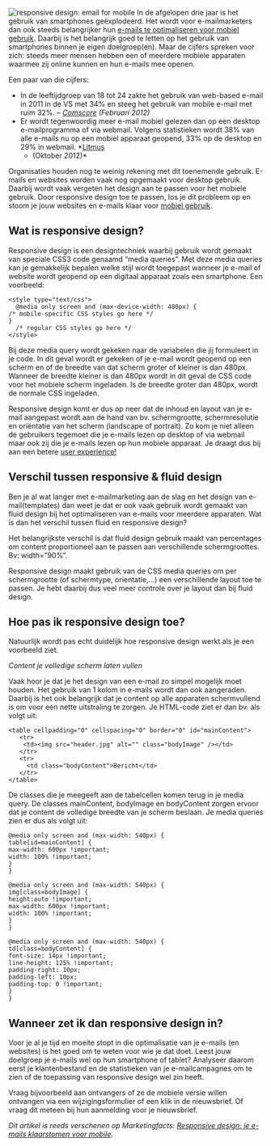 ![responsive design: email for
mobile](../images/email-marketing-mobile.jpg "responsive design: email for mobile")
In de afgelopen drie jaar is het gebruik van smartphones geëxplodeerd.
Het wordt voor e-mailmarketers dan ook steeds belangrijker hun [e-mails
te optimaliseren voor mobiel
gebruik](./html-nieuwsbrieven-opmaken-voor-mobiel-gebruik.md).
Daarbij is het belangrijk goed te letten op het gebruik van smartphones
binnen je eigen doelgroep(en). Maar de cijfers spreken voor zich: steeds
meer mensen hebben een of meerdere mobiele apparaten waarmee zij online
kunnen en hun e-mails mee openen.

Een paar van die cijfers:

-   In de leeftijdgroep van 18 tot 24 zakte het gebruik van web-based
    e-mail in 2011 in de VS met 34% en steeg het gebruik van mobile
    e-mail met ruim 32%. *–
    [Comscore](http://www.comscore.com/Insights/Presentations_and_Whitepapers/2012/2012_US_Digital_Future_in_Focus)
    (Februari 2012)*
-   Er wordt tegenwoordig meer e-mail mobiel gelezen dan op een desktop
    e-mailprogramma of via webmail. Volgens statistieken wordt 38% van
    alle e-mails nu op een mobiel apparaat geopend, 33% op de desktop en
    29% in webmail.
    *[Litmus](http://litmus.com/blog/mobile-email-opens-increase-123-in-18-months)
    - (Oktober 2012)*

Organisaties houden nog te weinig rekening met dit toenemende gebruik.
E-mails en websites worden vaak nog opgemaakt voor desktop gebruik.
Daarbij wordt vaak vergeten het design aan te passen voor het mobiele
gebruik. Door responsive design toe te passen, los je dit probleem op en
stoom je jouw websites en e-mails klaar voor [mobiel
gebruik](http://www.marketingfacts.nl/berichten/slechte-mobiele-performance-schaadt-bedrijven).

Wat is responsive design?
-------------------------

Responsive design is een designtechniek waarbij gebruik wordt gemaakt
van speciale CSS3 code genaamd “media queries”. Met deze media queries
kan je gemakkelijk bepalen welke stijl wordt toegepast wanneer je e-mail
of website wordt geopend op een digitaal apparaat zoals een smartphone.
Een voorbeeld:

    <style type="text/css">
      @media only screen and (max-device-width: 480px) {
    /* mobile-specific CSS styles go here */
    }
      /* regular CSS styles go here */
    </style>

Bij deze media query wordt gekeken naar de variabelen die jij formuleert
in je code. In dit geval wordt er gekeken of je e-mail wordt geopend op
een scherm en of de breedte van dat scherm groter of kleiner is dan
480px. Wanneer de breedte kleiner is dan 480px wordt in dit geval de CSS
code voor het mobiele scherm ingeladen. Is de breedte groter dan 480px,
wordt de normale CSS ingeladen.

Responsive design komt er dus op neer dat de inhoud en layout van je
e-mail aangepast wordt aan de hand van bv. schermgrootte,
schermresolutie en oriëntatie van het scherm (landscape of portrait). Zo
kom je niet alleen de gebruikers tegemoet die je e-mails lezen op
desktop of via webmail maar ook zij die je e-mails lezen op hun mobiele
apparaat. Je draagt dus bij aan een betere [user
experience!](http://www.marketingfacts.nl/berichten/the-web-and-beyond-alles-over-user-experience)

Verschil tussen responsive & fluid design
-----------------------------------------

Ben je al wat langer met e-mailmarketing aan de slag en het design van
e-mail(templates) dan weet je dat er ook vaak gebruik wordt gemaakt van
fluid design bij het optimaliseren van e-mails voor meerdere apparaten.
Wat is dan het verschil tussen fluid en responsive design?

Het belangrijkste verschil is dat fluid design gebruik maakt van
percentages om content proportioneel aan te passen aan verschillende
schermgroottes. Bv: width=”90%”.

Responsive design maakt gebruik van de CSS media queries om per
schermgrootte (of schermtype, orientatie,…) een verschillende layout toe
te passen. Je hebt daarbij dus veel meer controle over je layout dan bij
fluid design.

Hoe pas ik responsive design toe?
---------------------------------

Natuurlijk wordt pas echt duidelijk hoe responsive design werkt als je
een voorbeeld ziet.

*Content je volledige scherm laten vullen*

Vaak hoor je dat je het design van een e-mail zo simpel mogelijk moet
houden. Het gebruik van 1 kolom in e-mails wordt dan ook aangeraden.
Daarbij is het ook belangrijk dat je content op alle apparaten
schermvullend is om voor een nette uitstraling te zorgen. Je HTML-code
ziet er dan bv. als volgt uit:

    <table cellpadding="0" cellspacing="0" border="0" id="mainContent">
       <tr>
        <td><img src="header.jpg" alt="" class="bodyImage" /></td>
       </tr>
       <tr>
         <td class="bodyContent">Bericht</td>
       </tr>
    </table>

De classes die je meegeeft aan de tabelcellen komen terug in je media
query. De classes mainContent, bodyImage en bodyContent zorgen ervoor
dat je content de volledige breedte van je scherm beslaan. Je media
queries zien er dus als volgt uit:

    @media only screen and (max-width: 540px) {
    table[id=mainContent] {
    max-width: 600px !important;
    width: 100% !important;
    }
    }

    @media only screen and (max-width: 540px) {
    img[class=bodyImage] {
    height:auto !important;
    max-width: 600px !important;
    width: 100% !important;
    }
    } 

    @media only screen and (max-width: 540px) {
    td[class=bodyContent] {
    font-size: 14px !important;
    line-height: 125% !important;
    padding-right: 10px;
    padding-left: 10px;
    padding-top: 0 !important;
    }
    } 

Wanneer zet ik dan responsive design in?
----------------------------------------

Voor je al je tijd en moeite stopt in die optimalisatie van je e-mails
(en websites) is het goed om te weten voor wie je dat doet. Leest jouw
doelgroep je e-mails wel op hun smartphone of tablet? Analyseer daarom
eerst je klantenbestand en de statistieken van je e-mailcampagnes om te
zien of de toepassing van responsive design wel zin heeft.

Vraag bijvoorbeeld aan ontvangers of ze de mobiele versie willen
ontvangen via een wijzigingsformulier of een klik in de nieuwsbrief. Of
vraag dit meteen bij hun aanmelding voor je nieuwsbrief.

*Dit artikel is reeds verschenen op Marketingfacts: [Responsive design:
je e-mails klaarstomen voor
mobile](http://www.marketingfacts.nl/berichten/responsive-design-je-e-mails-klaarstomen-voor-mobile/).*
